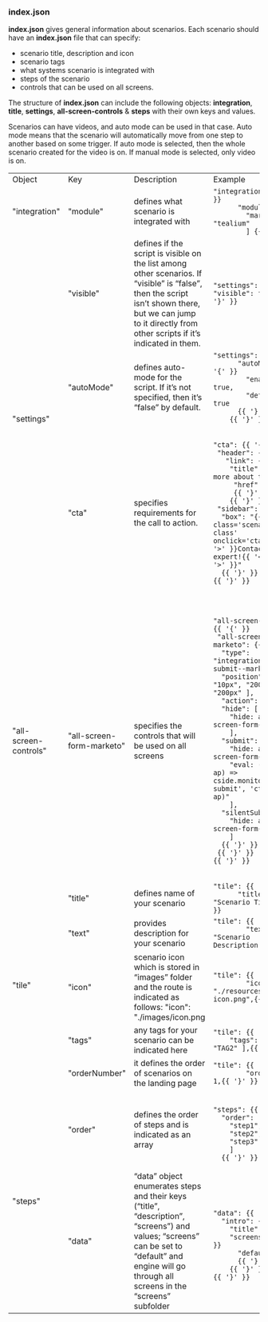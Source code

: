 ### **index.json**

**index.json** gives general information about scenarios. Each scenario should have an **index.json** file that can specify:

- scenario title, description and icon
- scenario tags
- what systems scenario is integrated with
- steps of the scenario
- controls that can be used on all screens.

The structure of **index.json** can include the following objects: **integration**, **title**, **settings**, **all-screen-controls** & **steps** with their own keys and values.

Scenarios can have videos, and auto mode can be used in that case. Auto mode means that the scenario will automatically move from one step to another based on some trigger. If auto mode is selected, then the whole scenario created for the video is on. If manual mode is selected, only video is on.

<table>
  <tr>
    <td>Object</td>
    <td>
      Key
    </td>
    <td>Description</td>
    <td>Example</td>
  </tr>
  <tr>
    <td>"integration"</td>
    <td>
      "module"
    </td>
    <td>defines what scenario is integrated with</td>
    <td><code>"integration": {{ '{' }} 
      "module": [ 
        "marketo", "tealium" 
        ] {{ '}' }}</code>
    </td>
  </tr>
  <tr>
    <td rowspan="3" style="vertical-align: middle;">"settings"</td>
    <td>
      "visible"
    </td>
    <td>
      defines if the script is visible on the list among other scenarios. If “visible” is “false”, then the script isn’t shown there, but we can jump to it directly from other scripts if it’s indicated in them.
    </td>
    <td><code>"settings": {{ '{' }} "visible": false {{ '}' }}</code>
    </td>
  </tr>
  <tr>
    <td>
      "autoMode"
    </td>
    <td>defines auto-mode for the script. If it’s not specified, then it’s “false” by default.</td>
    <td><code>"settings": {{ '{' }}
      "autoMode": {{ '{' }}
        "enabled": true, 
        "default": true 
      {{ '}' }} 
    {{ '}' }}</code>
    </td>
  </tr>
  <tr>
    <td>
      "cta"
    </td>
    <td>specifies requirements for the call to action.</td>
    <td><pre><code>
"cta": {{ '{' }}
 "header": {{ '{' }}
   "link": {{ '{' }}
    "title": "Learn more about this app",
     "href": "TBD"
     {{ '}' }}
    {{ '}' }},
 "sidebar": {{ '{' }}
  "box": "{{ '<' }}div class='scenario-cta-class' onclick='ctaClick()'{{ '>' }}Contact our expert!{{ '<' }}div{{ '>' }}"
  {{ '}' }}
{{ '}' }}
    </code></pre>
    </td>
  </tr>
  <tr>
    <td>"all-screen-controls"</td>
    <td>
      "all-screen-form-marketo"
    </td>
    <td>specifies the controls that will be used on all screens</td>
    <td><pre><code>
"all-screen-controls": {{ '{' }}
 "all-screen-form-marketo": {{ '{' }}
  "type": "integration-form-submit--marketo",
  "position": ["10px", "10px", "200px", "200px" ],
  "action": {{ '{' }}
  "hide": [
    "hide: all-screen-form-marketo"
    ],
  "submit": [
    "hide: all-screen-form-marketo",
    "eval: (bm, bd, ap) => cside.monitor('form-submit', 'cta', 'tbd', ap)"
    ],
  "silentSubmit": [
    "hide: all-screen-form-marketo"
    ]
  {{ '}' }}
 {{ '}' }}
{{ '}' }}
     </code></pre>
    </td>
  </tr>
  <tr>
    <td rowspan="5" style="vertical-align: middle;">"tile"</td>
    <td>
      "title"
    </td>
    <td>defines name of your scenario</td>
    <td><code>"tile": {{ '{' }}
      "title": "Scenario Title"{{ '}' }}</code>
    </td>
  </tr>
  <tr>
    <td>
      "text"
    </td>
    <td>provides description for your scenario</td>
    <td><code>"tile": {{ '{' }}
        "text": "Scenario Description."{{ '}' }}</code>
    </td>
  </tr>
  <tr>
    <td>
      "icon"
    </td>
    <td>
      scenario icon which is stored in “images” folder and the route is indicated as follows: "icon": "./images/icon.png
    </td>
    <td><code>"tile": {{ '{' }}
        "icon": "./resources/img/main-icon.png",{{ '}' }}</code>
    </td>
  </tr>
  <tr>
    <td>
      "tags"
    </td>
    <td>any tags for your scenario can be indicated here</td>
    <td><code>"tile": {{ '{' }}
    "tags": [ "TAG1", "TAG2" ],{{ '}' }}</code>
   </td>
  </tr>
  <tr>
    <td>
      "orderNumber"
    </td>
    <td>it defines the order of scenarios on the landing page</td>
    <td><code>"tile": {{ '{' }}
        "orderNumber": 1,{{ '}' }}</code>
    </td>
  </tr>
  <tr>
    <td rowspan="2" style="vertical-align: middle;">"steps"</td>
    <td>
      "order"
    </td>
    <td>defines the order of steps and is indicated as an array</td>
    <td><pre><code>
"steps": {{ '{' }}
  "order": [
    "step1",
    "step2",
    "step3"
    ]
  {{ '}' }}</code></pre>
    </td>
  </tr>
  <tr>
    <td>
      "data"
    </td>
    <td>
      “data” object enumerates steps and their keys (“title”, “description”, “screens”) and values; “screens” can be set to “default” and engine will go through all screens in the “screens” subfolder
    </td>
    <td><pre><code>
"data": {{ '{' }}
  "intro": {{ '{' }}
    "title": "Intro",
    "screens": {{ '{' }}
      "default": true
      {{ '}' }}
    {{ '}' }}
{{ '}' }}</code></pre>
    </td>
  </tr>
</table>
